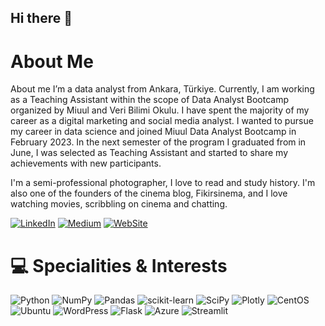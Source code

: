 ## Hi there 👋

<!--
**hierdogan/hierdogan** is a ✨ _special_ ✨ repository because its `README.md` (this file) appears on your GitHub profile.

Here are some ideas to get you started:

- 🔭 I’m currently working on ...
- 🌱 I’m currently learning ...
- 👯 I’m looking to collaborate on ...
- 🤔 I’m looking for help with ...
- 💬 Ask me about ...
- 📫 How to reach me: ...
- 😄 Pronouns: ...
- ⚡ Fun fact: ...
-->

# About Me
About me
I’m a data analyst from Ankara, Türkiye. Currently, I am working as a Teaching Assistant within the scope of Data Analyst Bootcamp organized by Miuul and Veri Bilimi Okulu. I have spent the majority of my career as a digital marketing and social media analyst. I wanted to pursue my career in data science and joined Miuul Data Analyst Bootcamp in February 2023. In the next semester of the program I graduated from in June, I was selected as Teaching Assistant and started to share my achievements with new participants.

I'm a semi-professional photographer, I love to read and study history. I'm also one of the founders of the cinema blog, Fikirsinema, and I love watching movies, scribbling on cinema and chatting.

[![LinkedIn](https://img.shields.io/badge/LinkedIn-%230077B5.svg?logo=linkedin&logoColor=white)]([https://www.linkedin.com/in/hierdogan]) 
[![Medium](https://img.shields.io/badge/Medium-12100E?logo=medium&logoColor=white)](https://medium.com/@talha002) 
[![WebSite](https://img.shields.io/badge/Website-000000?style=flat&logo=About.me&logoColor=white)](https://hierdogan.com)

# 💻 Specialities & Interests
![Python](https://img.shields.io/badge/python-3670A0?style=for-the-badge&logo=python&logoColor=ffdd54) 
![NumPy](https://img.shields.io/badge/numpy-%23013243.svg?style=for-the-badge&logo=numpy&logoColor=white) 
![Pandas](https://img.shields.io/badge/pandas-%23150458.svg?style=for-the-badge&logo=pandas&logoColor=white) 
![scikit-learn](https://img.shields.io/badge/scikit--learn-%23F7931E.svg?style=for-the-badge&logo=scikit-learn&logoColor=white) 
![SciPy](https://img.shields.io/badge/SciPy-%230C55A5.svg?style=for-the-badge&logo=scipy&logoColor=%white) 
![Plotly](https://img.shields.io/badge/Plotly-%233F4F75.svg?style=for-the-badge&logo=plotly&logoColor=white) 
![CentOS](https://img.shields.io/badge/Cent%20OS-262577?style=flat&logo=CentOS&logoColor=white) 
![Ubuntu](https://img.shields.io/badge/Ubuntu-E95420?style=flat&logo=ubuntu&logoColor=white) 
![WordPress](https://img.shields.io/badge/Wordpress-21759B?style=flat&logo=wordpress&logoColor=white) 
![Flask](https://img.shields.io/badge/Flask-000000?style=flat&logo=flask&logoColor=white) 
![Azure](https://img.shields.io/badge/Microsoft_Azure-0078D4?style=flat&logo=microsoft-azure&logoColor=white) 
![Streamlit](https://img.shields.io/badge/-Streamlit-FF4B4B?style=flat&logo=streamlit&logoColor=white)





